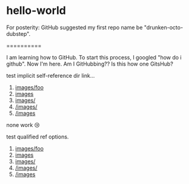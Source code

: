 # hello-world
For posterity: GitHub suggested my first repo name be "drunken-octo-dubstep".

==========

I am learning how to GitHub. 
To start this process, I googled "how do i github". 
Now I'm here.
Am I GitHubbing??
Is this how one GitsHub?

test implicit self-reference dir link... 
1. [images/foo]() 
2. [images]()
3. [images/]()
4. [/images/]()
5. [/images]()

none work :cry: 

test qualified ref options.
1. [images/foo](images/foo) 
2. [images](images)
3. [images/](images/)
4. [/images/](/images/)
5. [/images](/images)

